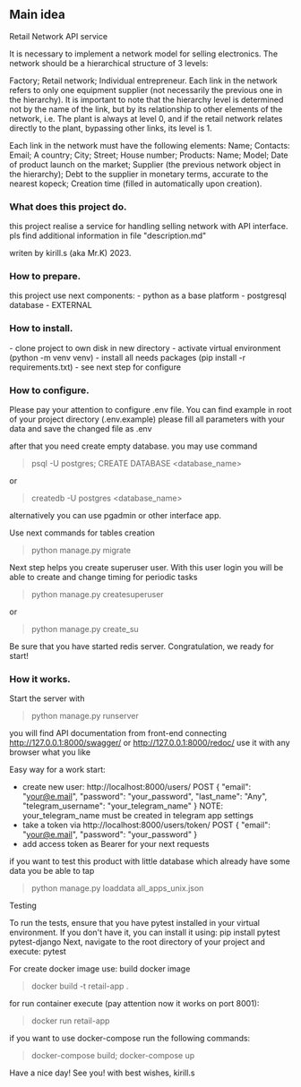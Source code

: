 <h2>Main idea</h2>

Retail Network API service

It is necessary to implement a network model for selling electronics.
The network should be a hierarchical structure of 3 levels:

Factory;
Retail network;
Individual entrepreneur.
Each link in the network refers to only one equipment supplier (not necessarily the previous one in the hierarchy). It is important to note that the hierarchy level is determined not by the name of the link, but by its relationship to other elements of the network, i.e. The plant is always at level 0, and if the retail network relates directly to the plant, bypassing other links, its level is 1.

Each link in the network must have the following elements:
Name;
Contacts:
Email;
A country;
City;
Street;
House number;
Products:
Name;
Model;
Date of product launch on the market;
Supplier (the previous network object in the hierarchy);
Debt to the supplier in monetary terms, accurate to the nearest kopeck;
Creation time (filled in automatically upon creation).


<h3>What does this project do.</h3>

this project realise a service for handling selling network with API interface.
pls find additional information in file "description.md"


writen by kirill.s (aka Mr.K) 2023.


<h3>How to prepare.</h3>
this project use next components:
- python as a base platform
- postgresql database - EXTERNAL


<h3>How to install.</h3>
- clone project to own disk in new directory
- activate virtual environment (python -m venv venv)
- install all needs packages (pip install -r requirements.txt)
- see next step for configure

<h3>How to configure.</h3>
Please pay your attention to configure .env file.
You can find example in root of your project directory (.env.example)
please fill all parameters with your data and save the changed file as .env

after that you need create empty database.
you may use command
>psql -U postgres;
>CREATE DATABASE <database_name>

or 
> createdb -U postgres <database_name>

alternatively you can use pgadmin or other interface app.

Use next commands for tables creation
>python manage.py migrate


Next step helps you create superuser user. With this user login you will be able to create and change timing for periodic tasks
>python manage.py createsuperuser

or
> python manage.py create_su

Be sure that you have started redis server. Congratulation, we ready for start!

<h3>Ноw it works.</h3>

Start the server with
>python manage.py runserver

you will find API documentation from front-end connecting  
http://127.0.0.1:8000/swagger/ or 
http://127.0.0.1:8000/redoc/
use it with any browser what you like


Easy way for a work start:
- create new user: http://localhost:8000/users/
POST {
        "email": "your@e.mail",
        "password": "your_password",
        "last_name": "Any",
        "telegram_username": "your_telegram_name"
    }
NOTE: your_telegram_name must be created in telegram app settings 
- take a token via http://localhost:8000/users/token/ 
POST {
        "email": "your@e.mail",
        "password": "your_password"
    }
- add access token as Bearer for your next requests

[//]: # (- create your first habit http://localhost:8000/habit/create/ . For instance: )

[//]: # (POST {)

[//]: # (    "title": "my first habit",)

[//]: # (    "place": "home sweet home",)

[//]: # (    "time": "12:52:00",)

[//]: # (    "action": "jazz up before lunch",)

[//]: # (    "time_for_action": "0:01:30",)

[//]: # (    "frequency": 5,)

[//]: # (    "is_useful": false)

[//]: # (} )


if you want to test this product with little database which already have some data you be able to tap 
> python manage.py loaddata all_apps_unix.json

Testing

To run the tests, ensure that you have pytest installed in your virtual environment. If you don't have it, you can install it using: pip install pytest pytest-django
Next, navigate to the root directory of your project and execute: pytest


For create docker image use:
build docker image
>docker build -t retail-app .

for run container execute (pay attention now it works on port 8001):
>docker run retail-app


if you want to use docker-compose run the following commands:
>docker-compose build;
docker-compose up



Have a nice day! See you!
with best wishes, kirill.s
